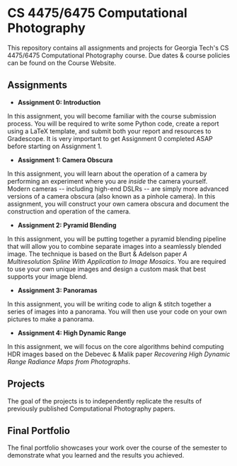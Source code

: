 # CS 4475/6475 Computational Photography

This repository contains all assignments and projects for Georgia Tech's CS 4475/6475 Computational Photography course. Due dates & course policies can be found on the Course Website.

## Assignments 

- **Assignment 0: Introduction**

In this assignment, you will become familiar with the course submission process. You will be required to write some Python code, create a report using a LaTeX template, and submit both your report and resources to Gradescope. It is very important to get Assignment 0 completed ASAP before starting on Assignment 1.

- **Assignment 1: Camera Obscura**

In this assignment, you will learn about the operation of a camera by performing an experiment where you are _inside_ the camera yourself. Modern cameras -- including high-end DSLRs -- are simply more advanced versions of a camera obscura (also known as a pinhole camera). In this assignment, you will construct your own camera obscura and document the construction and operation of the camera. 

- **Assignment 2: Pyramid Blending**

In this assignment, you will be putting together a pyramid blending pipeline that will allow you to combine separate images into a seamlessly blended image. The technique is based on the Burt & Adelson paper *A Multiresolution Spline With Application to Image Mosaics*. You are required to use your own unique images and design a custom mask that best supports your image blend.

- **Assignment 3: Panoramas**

In this assignment, you will be writing code to align & stitch together a series of images into a panorama. You will then use your code on your own pictures to make a panorama.


- **Assignment 4: High Dynamic Range**

In this assignment, we will focus on the core algorithms behind computing HDR images based on the Debevec & Malik paper *Recovering High Dynamic Range Radiance Maps from Photographs*. 


## Projects 

The goal of the projects is to independently replicate the results of previously published Computational Photography papers.


## Final Portfolio

The final portfolio showcases your work over the course of the semester to demonstrate what you learned and the results you achieved.
